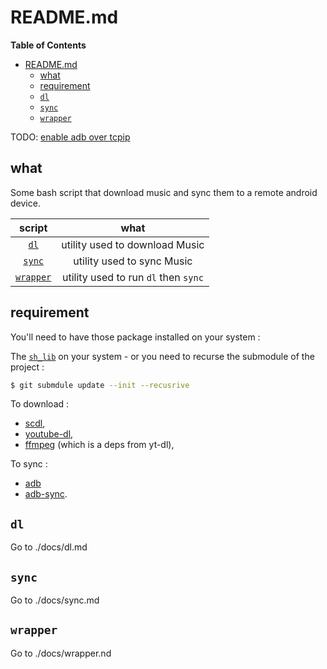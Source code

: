 # README.md

<!-- markdown-toc start - Don't edit this section. Run M-x markdown-toc-refresh-toc -->
**Table of Contents**

- [README.md](#readmemd)
    - [what](#what)
    - [requirement](#requirement)
    - [`dl`](#dl)
    - [`sync`](#sync)
    - [`wrapper`](#wrapper)

<!-- markdown-toc end -->

TODO: [enable adb over tcpip](7)

## what

Some bash script that download music and sync them to a remote android device.

| script                | what                                 |
| :-:                   | :-:                                  |
| [`dl`](#dl)           | utility used to download Music       |
| [`sync`](#sync)       | utility used to sync Music           |
| [`wrapper`](#wrapper) | utility used to run `dl` then `sync` |

## requirement

You'll need to have those package installed on your system :

The [`sh_lib`](6) on your system - or you need to recurse the submodule of the project :
```bash
$ git submdule update --init --recusrive
```

To download :

- [scdl](1), 
- [youtube-dl](2), 
- [ffmpeg](3) (which is a deps from yt-dl),

To sync :

- [adb](4)
- [adb-sync](5).

## `dl`

Go to ./docs/dl.md

## `sync`

Go to ./docs/sync.md

## `wrapper`

Go to ./docs/wrapper.nd

[1]: https://github.com/flyingrub/scdl
[2]: https://github.com/ytdl-org/youtube-dl
[3]: https://ffmpeg.org/
[4]: https://developer.android.com/studio/command-line/adb
[5]: https://github.com/google/adb-sync
[6]: http://github.com/burgesQ/sh_lib
